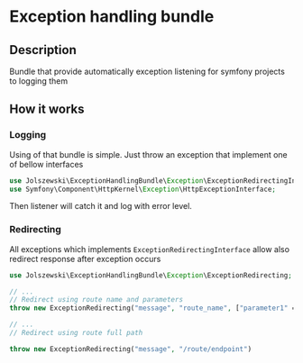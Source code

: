# Exception handling bundle

## Description

Bundle that provide automatically exception listening for symfony projects to logging them

## How it works

### Logging

Using of that bundle is simple. Just throw an exception that implement one of bellow interfaces

```php
use Jolszewski\ExceptionHandlingBundle\Exception\ExceptionRedirectingInterface;
use Symfony\Component\HttpKernel\Exception\HttpExceptionInterface;
```

Then listener will catch it and log with error level.

### Redirecting

All exceptions which implements `ExceptionRedirectingInterface` allow also redirect response after exception occurs

```php
use Jolszewski\ExceptionHandlingBundle\Exception\ExceptionRedirecting;

// ...
// Redirect using route name and parameters
throw new ExceptionRedirecting("message", "route_name", ["parameter1" => "value"])

// ...
// Redirect using route full path

throw new ExceptionRedirecting("message", "/route/endpoint")
```

